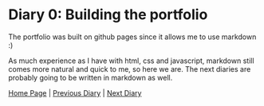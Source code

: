 # Diary 0: Building the portfolio

The portfolio was built on github pages since it allows me to use markdown :\)

As much experience as I have with html, css and javascript, markdown still comes more natural and quick to me, so here we are. The next diaries are probably going to be written in markdown as well.

[Home Page](../../README.md) | [Previous Diary]() | [Next Diary](./Diary1.md)
